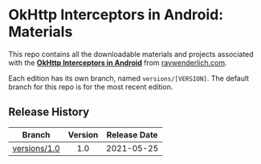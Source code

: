 # OkHttp Interceptors in Android: Materials

This repo contains all the downloadable materials and projects associated with the **[OkHttp Interceptors in Android](https://www.raywenderlich.com/20781027-okhttp-interceptors-in-android)** from [raywenderlich.com](https://www.raywenderlich.com).

Each edition has its own branch, named `versions/[VERSION]`. The default branch for this repo is for the most recent edition.

## Release History

| Branch                                                                                  | Version | Release Date |
| --------------------------------------------------------------------------------------- |:-------:|:------------:|
| [versions/1.0](https://github.com/raywenderlich/video-okhi-materials/tree/versions/1.0) | 1.0     | 2021-05-25   |

